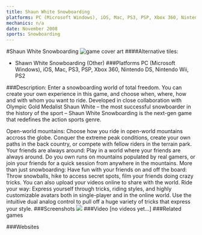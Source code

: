 ```yaml
---
title: Shaun White Snowboarding
platforms: PC (Microsoft Windows), iOS, Mac, PS3, PSP, Xbox 360, Nintendo DS, Nintendo Wii, PS2
mechanics: n/a
date: November 2008
sports: Snowboarding
---
```

#Shaun White Snowboarding
![game cover art](//images.igdb.com/igdb/image/upload/t_cover_big/wmkbjoaklex6kuuffpnk.jpg "Logo Title Text 1")
####Alternative tiles:
* Shawn White Snowboarding (Other)
###Platforms
PC (Microsoft Windows), iOS, Mac, PS3, PSP, Xbox 360, Nintendo DS, Nintendo Wii, PS2

###Description:
Enter a snowboarding world of total freedom. You can create your own experience in this game, and choose when, where, how and with whom you want to ride. 
Developed in close collaboration with Olympic Gold Medalist Shaun White – the most successful snowboarder in the history of the sport – Shaun White Snowboarding is the next-gen game that redefines the action sports genre. 
 
Open-world mountains: Choose how you ride in open-world mountains accross the globe. Conquer the extreme peak conditions, create your own paths in the back country, or compete with fellow riders in the terrain park. 
Your friends are always around: Play in a world where your friends are always around. Do you own runs on mountains populated by real gamers, or join your friends for a quick session from anywhere in the mountains. 
More than just snowboarding: Have fun with your friends on and off the board: Throw snowballs, hike to access secret spots, film your friends doing crazy tricks. You can also upload your videos online to share with the world. 
Ride your way: Express yourself through tricks, riding styles, and highly customizable avatars both in single-player and in the online world. Use the intuitive dual analog control to pull off a huge variety of tricks that express your style.
###Screenshots
<a target="_blank" href="//images.igdb.com/igdb/image/upload/t_cover_big/y8wclcojrmislgb0h0yw.jpg"><img src="//images.igdb.com/igdb/image/upload/t_thumb/y8wclcojrmislgb0h0yw.jpg"/></a>
###Video
[no videos yet...]
###Related games

###Websites

